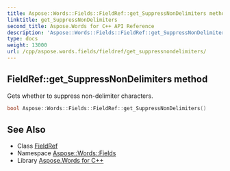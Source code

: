```yaml
---
title: Aspose::Words::Fields::FieldRef::get_SuppressNonDelimiters method
linktitle: get_SuppressNonDelimiters
second_title: Aspose.Words for C++ API Reference
description: 'Aspose::Words::Fields::FieldRef::get_SuppressNonDelimiters method. Gets whether to suppress non-delimiter characters in C++.'
type: docs
weight: 13000
url: /cpp/aspose.words.fields/fieldref/get_suppressnondelimiters/
---
```

## FieldRef::get_SuppressNonDelimiters method


Gets whether to suppress non-delimiter characters.

```cpp
bool Aspose::Words::Fields::FieldRef::get_SuppressNonDelimiters()
```

## See Also

* Class [FieldRef](../)
* Namespace [Aspose::Words::Fields](../../)
* Library [Aspose.Words for C++](../../../)
